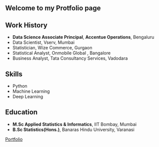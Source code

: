 ## Welcome to my Protfolio page

## Work History
 - __Data Science Associate Principal__, __Accentue Operations__, Bengaluru
 - Data Scientist, Vserv, Mumbai
 - Statistician, Wize Commerce, Gurgaon
 - Statistical Analyst, Onmobile Global , Bangalore
 - Business Analyst, Tata Consultancy Services, Vadodara

## Skills
- Python
- Machine Learning
- Deep Learning

## Education
- __M.Sc Applied Statistics & Informatics__, IIT Bombay, Mumbai
- __B.Sc Statistics(Hons.)__, Banaras Hindu University, Varanasi

<!---
### Markdown

Markdown is a lightweight and easy-to-use syntax for styling your writing. It includes conventions for

```markdown
Syntax highlighted code block

# Header 1
## Header 2
### Header 3

- Bulleted
- List

1. Numbered
2. List

**Bold** and _Italic_ and `Code` text

[Portfolio](https://kuberiitb.github.io/portfolio/) and ![Image](src)
```
-->

[Portfolio](https://kuberiitb.github.io/portfolio/)

